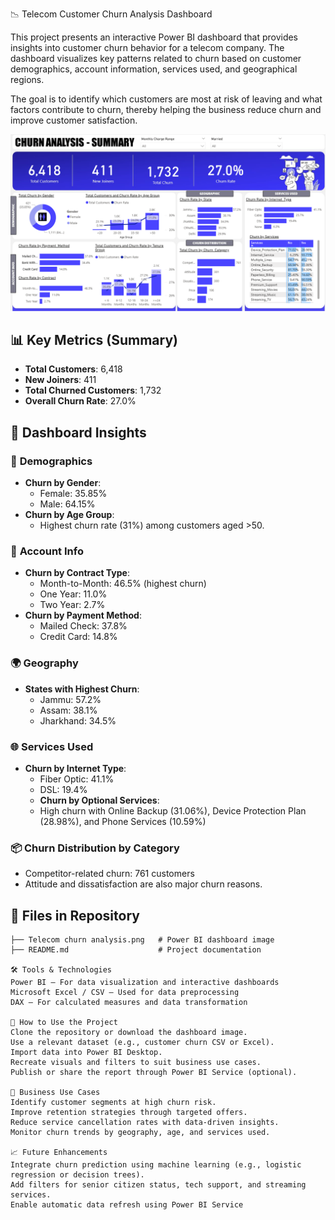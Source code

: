  📉 Telecom Customer Churn Analysis Dashboard

This project presents an interactive Power BI dashboard that provides insights into customer churn behavior for a telecom company. The dashboard visualizes key patterns related to churn based on customer demographics, account information, services used, and geographical regions. 

The goal is to identify which customers are most at risk of leaving and what factors contribute to churn, thereby helping the business reduce churn and improve customer satisfaction.

![Telecom Churn Dashboard](https://github.com/manasa-dumpala2003/Telecom-churn-analysis/blob/main/Telecom%20churn%20analysis.png)

## 📊 Key Metrics (Summary)

- **Total Customers**: 6,418  
- **New Joiners**: 411  
- **Total Churned Customers**: 1,732  
- **Overall Churn Rate**: 27.0%

## 📌 Dashboard Insights

### 👥 **Demographics**
- **Churn by Gender**:
  - Female: 35.85%
  - Male: 64.15%
- **Churn by Age Group**:
  - Highest churn rate (31%) among customers aged >50.

### 💼 **Account Info**
- **Churn by Contract Type**:
  - Month-to-Month: 46.5% (highest churn)
  - One Year: 11.0%
  - Two Year: 2.7%
- **Churn by Payment Method**:
  - Mailed Check: 37.8%
  - Credit Card: 14.8%

### 🌍 **Geography**
- **States with Highest Churn**:
  - Jammu: 57.2%
  - Assam: 38.1%
  - Jharkhand: 34.5%

### 🌐 **Services Used**
- **Churn by Internet Type**:
  - Fiber Optic: 41.1%
  - DSL: 19.4%
  -  **Churn by Optional Services**:
  - High churn with Online Backup (31.06%), Device Protection Plan (28.98%), and Phone Services (10.59%)

### 📦 **Churn Distribution by Category**
- Competitor-related churn: 761 customers  
- Attitude and dissatisfaction are also major churn reasons.

## 📂 Files in Repository

```plaintext
├── Telecom churn analysis.png   # Power BI dashboard image
├── README.md                    # Project documentation

🛠 Tools & Technologies
Power BI – For data visualization and interactive dashboards
Microsoft Excel / CSV – Used for data preprocessing
DAX – For calculated measures and data transformation

🚀 How to Use the Project
Clone the repository or download the dashboard image.
Use a relevant dataset (e.g., customer churn CSV or Excel).
Import data into Power BI Desktop.
Recreate visuals and filters to suit business use cases.
Publish or share the report through Power BI Service (optional).

📌 Business Use Cases
Identify customer segments at high churn risk.
Improve retention strategies through targeted offers.
Reduce service cancellation rates with data-driven insights.
Monitor churn trends by geography, age, and services used.

📈 Future Enhancements
Integrate churn prediction using machine learning (e.g., logistic regression or decision trees).
Add filters for senior citizen status, tech support, and streaming services.
Enable automatic data refresh using Power BI Service


